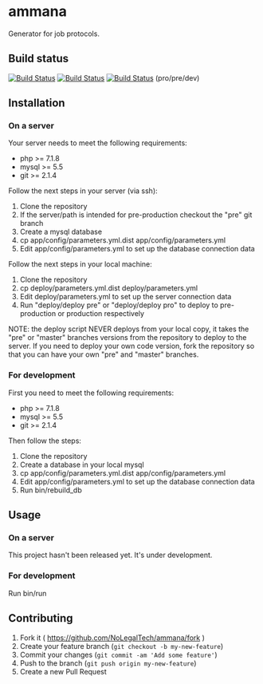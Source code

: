 ammana
======

Generator for job protocols.

## Build status
[![Build Status](https://travis-ci.org/NoLegalTech/ammana.svg?branch=master)](https://travis-ci.org/NoLegalTech/ammana)
[![Build Status](https://travis-ci.org/NoLegalTech/ammana.svg?branch=pre)](https://travis-ci.org/NoLegalTech/ammana)
[![Build Status](https://travis-ci.org/NoLegalTech/ammana.svg?branch=dev)](https://travis-ci.org/NoLegalTech/ammana) (pro/pre/dev)

## Installation

### On a server

Your server needs to meet the following requirements:
 - php >= 7.1.8
 - mysql >= 5.5
 - git >= 2.1.4

Follow the next steps in your server (via ssh):
1. Clone the repository
2. If the server/path is intended for pre-production checkout the "pre" git branch
2. Create a mysql database
3. cp app/config/parameters.yml.dist app/config/parameters.yml
4. Edit app/config/parameters.yml to set up the database connection data

Follow the next steps in your local machine:
1. Clone the repository
2. cp deploy/parameters.yml.dist deploy/parameters.yml
3. Edit deploy/parameters.yml to set up the server connection data
4. Run "deploy/deploy pre" or "deploy/deploy pro" to deploy to pre-production or production respectively

NOTE: the deploy script NEVER deploys from your local copy, it takes the "pre" or "master" branches versions
from the repository to deploy to the server. If you need to deploy your own code version, fork the repository
so that you can have your own "pre" and "master" branches.


### For development

First you need to meet the following requirements:
 - php >= 7.1.8
 - mysql >= 5.5
 - git >= 2.1.4

Then follow the steps:
1. Clone the repository
2. Create a database in your local mysql
3. cp app/config/parameters.yml.dist app/config/parameters.yml
4. Edit app/config/parameters.yml to set up the database connection data
5. Run bin/rebuild_db

## Usage

### On a server

This project hasn't been released yet. It's under development.

### For development

Run bin/run

## Contributing

1. Fork it ( https://github.com/NoLegalTech/ammana/fork )
2. Create your feature branch (`git checkout -b my-new-feature`)
3. Commit your changes (`git commit -am 'Add some feature'`)
4. Push to the branch (`git push origin my-new-feature`)
5. Create a new Pull Request
